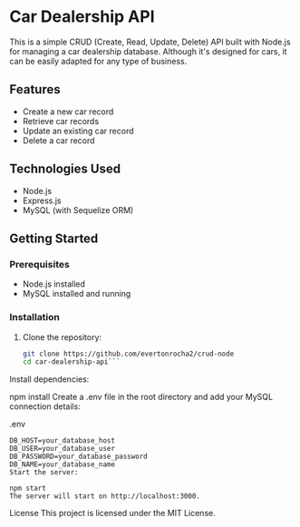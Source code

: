 # Car Dealership API

This is a simple CRUD (Create, Read, Update, Delete) API built with Node.js for managing a car dealership database. Although it's designed for cars, it can be easily adapted for any type of business.

## Features

- Create a new car record
- Retrieve car records
- Update an existing car record
- Delete a car record

## Technologies Used

- Node.js
- Express.js
- MySQL (with Sequelize ORM)

## Getting Started

### Prerequisites

- Node.js installed
- MySQL installed and running

### Installation

1. Clone the repository:

   ```bash
   git clone https://github.com/evertonrocha2/crud-node
   cd car-dealership-api```

Install dependencies:

npm install
Create a .env file in the root directory and add your MySQL connection details:

.env
```
DB_HOST=your_database_host
DB_USER=your_database_user
DB_PASSWORD=your_database_password
DB_NAME=your_database_name
Start the server:
```

```
npm start
The server will start on http://localhost:3000.
```

License
This project is licensed under the MIT License.

